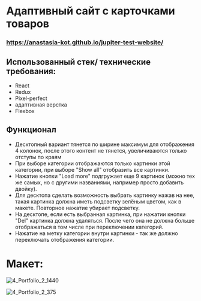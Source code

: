#  Адаптивный сайт с карточками товаров
### https://anastasia-kot.github.io/jupiter-test-website/

## Использованный стек/ технические требования:
+ React
+ Redux  
+ Pixel-perfect 
+ адаптивная верстка 
+ Flexbox

## Функционал
+ Десктопный вариант тянется по ширине максимум для отображения 4 колонок, после этого контент не тянется, увеличиваются только отступы по краям
+ При выборе категории отображаются только картинки этой категории, при выборе "Show all" отобразить все картинки.
+ Нажатие кнопки "Load more" подгружает еще 9 картинок (можно тех же самых, но с другими названиями, например просто добавить двойку).
+ Для десктопа сделать возможность выбрать картинку нажав на нее, такая картинка должна иметь подсветку зелёным цветом, как в макете. Повторное нажатие убирает подсветку.
+ На десктопе, если есть выбранная картинка, при нажатии кнопки "Del" картинка должна удаляться. После чего она не должна больше отображаться в том числе при переключении категорий.
+ Нажатие на метку категории внутри картинки - так же должно переключать отображения категории.
 
# **Макет:**

![4_Portfolio_2_1440](https://user-images.githubusercontent.com/96003382/176887462-ff0e044a-61d1-40a3-acfa-50b7ccf78907.png)

![4_Portfolio_2_375](https://user-images.githubusercontent.com/96003382/176887378-4ab1acb9-fa17-45d7-94e4-af2b9faa4652.png)

